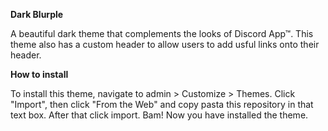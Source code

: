 **Dark Blurple**

A beautiful dark theme that complements the looks of Discord App™. This theme also has a custom header to allow users to add usful links onto their header.


**How to install**

To install this theme, navigate to admin > Customize > Themes. Click "Import", then click "From the Web" and copy pasta this repository in that text box. After that click import. Bam! Now you have installed the theme.